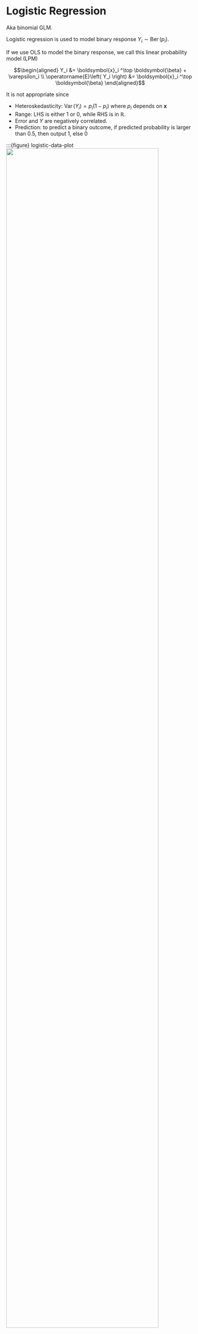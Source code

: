 # Logistic Regression

Aka binomial GLM.

Logistic regression is used to model binary response $Y_i \sim \operatorname{Ber}(p_i)$.

If we use OLS to model the binary response, we call this linear probability model (LPM)

$$\begin{aligned}
Y_i &= \boldsymbol{x}_i ^\top \boldsymbol{\beta} + \varepsilon_i \\
\operatorname{E}\left( Y_i \right) &= \boldsymbol{x}_i ^\top \boldsymbol{\beta}
\end{aligned}$$


It is not appropriate since

- Heteroskedasticity: $\operatorname{Var}\left( Y_i \right) = p_i (1-p_i)$ where $p_i$ depends on $\boldsymbol{x}$
- Range: LHS is either $1$ or $0$, while RHS is in $\mathbb{R}$.
- Error and $Y$ are negatively correlated.
- Prediction: to predict a binary outcome, if predicted probability is larger than $0.5$, then output 1, else 0

:::{figure} logistic-data-plot
<img src="../imgs/logistic-data-plot.png" width = "90%" alt=""/>

Scatter plot (left) of binary $Y$, fitted line with 0.5 cutoff for prediction (middle) and residual plot (right) if we fit OLS [Meyer 2021]
:::


But rather than $Y_i \sim \operatorname{Bin}(n_i, p_i)$, the book views $n_{i}Y_{i}\sim\operatorname{Bin}(n_i, \pi_i)$, or $Y_{i}\sim \frac{1}{n_i} \operatorname{Bin}(n_i, \pi_i)$ as random component, where $Y_{i}$ is the proportion of success and $\operatorname{E}(Y_i)=\pi_{i}$. It's easier to define a link function as a function of $\operatorname{E}(Y_i)$.

## Data Structure

Logistic regression can take two types of data structure as input.

### Ungrouped Data

For ungrouped data, suppose there are $N$ observations, each observation $y_{i}$ results from a single Bernoulli trial $Y_{i}\sim\operatorname{Ber}(p_i)$ and equals 0 or 1.

A large-sample means $N\rightarrow\infty$.

Note that for different $i_{1}\ne i_{2}$, they may share the same
covariates $\boldsymbol{x}_{i_{1}}=\boldsymbol{x}_{i_{2}}$. So they share
the same underlying expectation $\pi_{i}$. Thus, we may consider group
them together to obtain grouped data.

### Grouped Data

Suppose there are $n_{i}$ is the number of observations at setting
$i$ of the covariates, $i=1, 2, \ldots, N$.

A large-sample means $n_{i}\rightarrow\infty$ for every $i$.

:::{admonition,warning} Warning

- The two data types can be converted to each other. The MLE and the
asymptotic distribution are the same since the log-likelihood differ
by a constant.

- However, the summary of fit, such as deviance, are **not** the same, since
the saturated models are different.

- The goodness-of-fit test for ungrouped data is invalid, since the
saturated model for ungrouped data requires $p=n$, but the distribution
of test statistic is derived when $p$ is fixed and $n\rightarrow\infty$.

:::


## Model Structure

### Derivation of Link Function

We have the random component $Y_{i}\sim\frac{1}{n_{i}} \operatorname{Bin}( {n_{i}}, {\pi_{i}})$
and $\operatorname{E}(Y_i)=\pi_{i}$. Now we want to find a link function $g$
such that

$$
g(\pi_{i})=\boldsymbol{x}_{i}^{\top}\boldsymbol{\beta}
$$

i.e.

$$
\pi_{i}=g^{-1}(\boldsymbol{x}_{i}^{\top}\boldsymbol{\beta})
$$

Thus $g^{-1}$ is a function mapping from $\mathbb{R}$ to $(0,1)$. Hence,
it's intuitive to consider a CDF.

Let $g^{-1}=F$, where $F$ is some CDF. Assume $\epsilon_{i} \overset{\text{iid}}{\sim} F$.
Then

$$
\pi_{i}=F(\boldsymbol{x}_{i}^{\top}\boldsymbol{\beta})=\operatorname{P} (\epsilon_{i}\le\boldsymbol{x}_{i}^{\top}\boldsymbol{\beta})=\operatorname{P}(0\le\boldsymbol{x}_{i}^{\top}\boldsymbol{\beta}-\epsilon_{i})
$$

We can define a **latent variable** $Y_{i}^{*}=\boldsymbol{x}_{i}^{\top}\boldsymbol{\beta}-\epsilon_{i}$. Hence

$$
\pi_{i}=\operatorname{P}(Y_{i}^{*}\ge0)
$$

If $n_{i}=1$, then $Y_{i}$ follows a binomial distribution

$$
Y_{i}=\begin{cases}
1 & Y_{i}^{*}\ge0\\
0 & Y_{i}^{*}<0
\end{cases}
$$

which means the observation of $Y_{i}$ depends on the latent variable
$Y_{i}^{*}$. This kind of model is called a **threshold model**.

Some common choices of $F$ are

- **Probit** link: $F$ is the CDF of $N(0,1)$. That is, $\pi_i = \Phi (\boldsymbol{x} _i ^\top \boldsymbol{\beta})$

  But the interpretation of $\beta$ is not straightforward: One unit increase in $X_j$ leads to $\phi(\boldsymbol{x}_i ^\top \boldsymbol{\beta} )\beta_j$ increase in $\pi_i$. We need to take derivative to compute the effect, and the effect also depends on values of current $\boldsymbol{x}$.  

  - If we fix $\boldsymbol{x}$ at sample mean $\boldsymbol{\mu} _x$, then the computed effect is called partial effect at the average (PEA).

  - If we compute the effect for each observation $\boldsymbol{x}_i$, and take the average, the computed effect is called average partial effect (APE).

- **Logit** link: $F$ is the CDF of a logistic distribution

  $$F(z)=\frac{1}{1+e^{-z}}$$

  and $g=F^{-1}$ is called a logit function

  $$
  g(\pi_{i})=\log\left(\frac{\pi_{i}}{1-\pi_{i}}\right)=\text{logit}(\pi_{i})=\boldsymbol{x}_{i}^{\top}\boldsymbol{\beta}
  $$

  The logit link is the canonical link of the Binomial distribution

- **Log-log** link: see book Section 5.6.3

Therefore, choosing logit link, our model is


$$\log\left(\frac{\pi_{i}}{1-\pi_{i}}\right)=\boldsymbol{x}_{i}^{\top}\boldsymbol{\beta}$$

where $\pi_i = \operatorname{E}\left( Y_i \right)$.

### Interpretation of $\boldsymbol{\beta}$ as Odds Ratio

Suppose we use logit link and $x_{j}$ increases 1 unit. Let $p_{0}$
be the original probability and $p_{1}$ be the updated probability,
then

$$
\log\left(\frac{p_{1}}{1-p_{1}}\right)-\log\left(\frac{p_{0}}{1-p_{0}}\right)=\Delta\boldsymbol{x}_{i}^{\top}\boldsymbol{\beta}=\beta_{j}
$$

i.e.

$$
e^{\beta_{j}}=\frac{p_{1}/(1-p_{1})}{p_{0}/(1-p_{0})}
$$

The quantity $p_{1}/(1-p_{1})$ is called an **odds**. And the
ratio of two odds is called an **odds ratio**.

Thus, the interpretation is: the odds multiplies by $e^{\beta_{j}}$
per unit increase in $x_{j}$.

## Estimation

### Score Equations

Recall the general score equations are

$$
\sum_{i=1}^{N}\frac{\left(y_{i}-\mu_{i}\right)x_{ij}}{\operatorname{Var}\left(Y_{i}\right)}\frac{\partial\mu_{i}}{\partial\eta_{i}}=0,\quad j=1,2,\dots,p
$$

Now in binary GLM, $Y_{i}\sim\frac{1}{n_{i}}\operatorname{Bin} ({n_{i}},{\pi_{i}})$
- $\operatorname{Var} (Y_{i})=\pi_{i}\left(1-\pi_{i}\right)/n_{i}$
- $\operatorname{E}(Y_i)=\pi_{i}=\mu_{i}=F(\eta_{i})$
- $\frac{\partial\mu_{i}}{\partial\eta_{i}}=\frac{\partial F(\eta_{i})}{\partial\eta_{i}}=f(\eta_{i})$

The equations become

$$
{\sum_{i=1}^{N}\frac{n_{i}\left(y_{i}-\pi_{i}\right)x_{ij}}{\pi_{i}\left(1-\pi_{i}\right)}f\left(\eta_{i}\right)=0,\quad j=1,2,\ldots,p}
$$

If we use canonical link, then


$$
{F(z)=\frac{e^{z}}{1+e^{z}},\quad f(z)=\frac{e^{z}}{\left(1+e^{z}\right)^{2}}=F(z)[1-F(z)]}
$$

In addition, we have $\pi_{i}=F(\eta_i)$. Hence, $f(\eta_i) = \pi_i (1-\pi_i)$, and the equations simplify to


$$
{\sum_{i=1}^{N}n_{i}\left(y_{i}-\pi_{i}\right)x_{ij}=0,\quad j=1,\ldots,p}
$$

which is

$$
\sum_{i=1}^{N}n_{i}y_{i}x_{ij}=\sum_{i=1}^{N}n_{i}\pi_{i}x_{ij}
$$

That is, the score equations equate the sufficient statistics to their
expected values.

### Covariance of MLE

Applying the general formula,

$$
\text{Var}(\hat{\boldsymbol{\beta}})=\left[\boldsymbol{X}^{\top} \boldsymbol{W} \boldsymbol{X} \right]^{-1}=\left[\boldsymbol{X}^{\top}\boldsymbol{V} \boldsymbol{X} \right]^{-1}=\left[\boldsymbol{X}^{\top}\text{diag}(n_{i}\pi_{i}(1-\pi_{i})) \boldsymbol{X} \right]^{-1}
$$

To estimate it, plug in $\hat{\pi}_{i}$.

### Computation

For logistic regression, Newton's method = Fisher scoring = IRLS.
(Section 5.4.1)

Note that some or all ML estimates may be infinite or may not even exist. See [infinite parameter estimate](logistic-infinite)


## Hypothesis Testing

### Wald Test Disadvantages

- First, its results depend on the scale for parameterization. Logit-scale
statistic is too conservative and the proportion-scale statistic is
too liberal.

- Second, when a true probability in a binary regression model is very
large, the Wald test is less powerful than the other methods and can
show aberrant behavior, e.g. smaller p-value for stronger evidence.

Better use likelihood ratio test or score test.

### Deviance

Note again that the goodness-of-fit test for ungrouped data is invalid,
since the saturated model for ungrouped data requires $p=n$ but
the distribution of test statistic is derived when $p$ is fixed and
$n\rightarrow\infty$.

The deviance comparing a fit $\hat{\boldsymbol{\pi}}$ v.s. the saturated
model is

$$
\begin{aligned}
D(\boldsymbol{y},\hat{\boldsymbol{\pi}})
& = - 2\left[\ell(\hat{\boldsymbol{\mu}}\vert\boldsymbol{y})-\ell(\tilde{\boldsymbol{\mu}}\vert\boldsymbol{y})\right] \\
&= -2\log\left\{ \left[\prod_{i=1}^{N}\hat{\pi}_{i}^{n_iy_i}\left(1-\hat{\pi}_{i}\right)^{n_{i}-n_{i}y_{i}}\right]/\left[\prod_{i=1}^{N}y_{i}^{n_{i}y_{i}}\left(1-y_{i}\right)^{n_{i}-n_{i}y_{i}}\right]\right\} \\
&=2\sum_{i}n_{i}y_{i}\log\frac{n_{i}y_{i}}{n_{i}\hat{\pi}_{i}}+2\sum_{i}\left(n_{i}-n_{i}y_{i}\right)\log\frac{n_{i}-n_{i}y_{i}}{n_{i}-n_{i}\hat{\pi}_{i}}
\end{aligned}$$


Thus, the deviance is a sum over the $2N$ success and failure totals
at the $N$ settings, which satisfies the general form

$$
{D(\boldsymbol{y},\hat{\boldsymbol{\mu}})=2\sum}\text{observed}{\times\log\left(\frac{\text{ observed }}{\text{fitted }}\right)}
$$


:::{admonition,note} Note
- The words *observed* and *fitted* here means counts, not proportion.

- For grouped data, the saturated model has a parameter at each $\boldsymbol{x}_i$ setting for the explanatory variables. For ungrouped data, by contrast, it has a parameter for each subject $i$.
:::

### Pearson Statistic

It is also the sum over $2N$ cells of successes and failures.

$$
{\begin{aligned}X^{2} & =\sum_{i=1}^{N}\frac{\left(n_{i}y_{i}-n_{i}\hat{\pi}_{i}\right)^{2}}{n_{i}\hat{\pi}_{i}}+\sum_{i=1}^{N}\frac{\left[\left(n_{i}-n_{i}y_{i}\right)-\left(n_{i}-n_{i}\hat{\pi}_{i}\right)\right]^{2}}{n_{i}\left(1-\hat{\pi}_{i}\right)}\\
 & =\sum_{i=1}^{N}\frac{\left(n_{i}y_{i}-n_{i}\hat{\pi}_{i}\right)^{2}}{n_{i}\hat{\pi}_{i}\left(1-\hat{\pi}_{i}\right)}\\
 & =\sum_{i=1}^{N}\frac{\left(y_{i}-\hat{\pi}_{i}\right)^{2}}{\hat{\pi}_{i}\left(1-\hat{\pi}_{i}\right)/n_{i}}
\end{aligned}
}
$$

It satisfies the general form

$$
X^{2}=\sum\frac{(\text{ observed }-\text{ fitted })^{2}}{\text{ fitted }}
$$


:::{admonition,note} Note

- The words *observed* and *fitted* here means counts $n_{i}y_{i}$, not proportion $y_{i}$. If you substitute observed value of $y_{i}$ and fitted value $\hat{y}_{i}$, like Poisson GLM, then you are wrong. However, in the last equality satisfying the form $\sum\frac{(y_{i}-\mu_{i})^{2}}{v(\mu_{i})}$, $y_{i}$ is proportion, not counts. So we see the notation $Y_{i}\sim\frac{1}{n_{i}}\operatorname{Bin} ({n_{i}},{\pi_{i}})$ is very disgusting.

- Though the form $\sum\frac{(\text{ observed }-\text{ fitted })^{2}}{\text{ fitted }}$ is very succinct, the support of the summation is not specified. One may think the support is $1, 2, \ldots, N$, but here the summation is over $2N$ cells of successes and failures. It will be more easy to understand
this if we regard binomial distribution as a multinomial distribution
with $c=2$.

:::



(logistic-infinite)=
## Infinite Parameter Estimate

One may sometimes see this warning message using R to solve the logistic
regression:

$$
\texttt{Warning message: glm.fit: fitted probabilities numerically 0 or 1 occurred}
$$

You may see very large estimates of $\boldsymbol{\beta}$. What happened?

Suppose the data is ungrouped, where $y_{i}=0$ or $1$.

### Complete Separation / Perfect Discrimination

Suppose there exists $\boldsymbol{\beta}_{s}$ such that if $\boldsymbol{x}_{i}^{\top}\boldsymbol{\beta}_{s}>0$ then $y_{i}=1$ otherwise $y_{i}=0$, i.e. a hyperplane perfectly separate two types of points.

If we let $\boldsymbol{\beta}=k\boldsymbol{\beta}_{s}$, as $k\rightarrow\infty$,

$$
\pi_{i}=\frac{1}{1+e^{-\boldsymbol{x}_{i}^{\top}\boldsymbol{\beta}}}\rightarrow\begin{cases}
1 & \boldsymbol{x}_{i}^{\top}\boldsymbol{\beta}_{s}>0, \text{i.e.}, y_i = 1 \\
0 & \boldsymbol{x}_{i}^{\top}\boldsymbol{\beta}_{s}<0, \text{i.e.}, y_i = 0
\end{cases}
$$

Substituting this $\pi_{i}$ into the score function gives

$$
\frac{\partial\ell}{\partial\beta_{j}}=\sum_{i}(y_{i}-\pi_{i})x_{ij}\rightarrow 0\text{ for all }j
$$

which means the infinite estimate $\boldsymbol{\beta}=k\boldsymbol{\beta}_{s}\rightarrow\infty$ is a solution to the score function.

Indications include

- The reported log-likelihood value is 0 to any decimal places
- standard errors are unnaturally large.

###  Quasi-complete Separation

Suppose there exists $\boldsymbol{\beta}_{s}$ such that


- if $\boldsymbol{x}_{i}^{\top}\boldsymbol{\beta}_{s}>0$ then $y_{i}=1$
- if $\boldsymbol{x}_{i}^{\top}\boldsymbol{\beta}_{s}<0$ then $y_{i}=0$
- if $\boldsymbol{x}_{i}^{\top}\boldsymbol{\beta}_{s}=0$ then $y_{i}=0$
or $1$

i.e. we allow both types of data points lie on the separation hyperplane.
Then at least one estimate is infinite.

Let $\boldsymbol{\beta}=k\boldsymbol{\beta}_{s}+\left(\begin{array}{c}
\beta_{0}\\
\boldsymbol{0}
\end{array}\right)$, where $\beta_{0}$ is a scalar added to the intercept. Then as $k\rightarrow\infty$,

$$\boldsymbol{x}_{i}^{\top}\boldsymbol{\beta}=\boldsymbol{x}_{i}^{\top}(k\boldsymbol{\beta}_{s})+\beta_{0}\rightarrow\infty$$

for $\boldsymbol{x}_{i}^{\top}\boldsymbol{\beta}_{s}\ne 0$. Hence

$$
{\pi_{i}=\frac{1}{1+e^{-\boldsymbol{x}_{i}^{\top}\boldsymbol{\beta}}}\rightarrow\left\{ \begin{array}{ll}
1 & \text{ if }\boldsymbol{x}_{i}^{\top}\boldsymbol{\beta}_{s}>0\\
0 & \text{ if }\boldsymbol{x}_{i}^{\top}\boldsymbol{\beta}_{s}<0\\
\frac{e^{\beta_{0}}}{1+e^{\beta_{0}}} & \text{ if }\boldsymbol{x}_{i}^{\top}\boldsymbol{\beta}_{s}=0
\end{array}\right.}
$$

The score function for $\beta_{j}$ is

$$
\frac{\partial\ell}{\partial\beta_{j}}=\sum_{i}(y_{i}-\pi_{i})x_{ij}\rightarrow\sum_{i\vert\boldsymbol{x}_{i}^{\top}\boldsymbol{\beta}_{s}=0}\left(y_{i}-\frac{e^{\beta_{0}}}{1+e^{\beta_{0}}}\right)x_{ij}
$$

Equating it to 0 gives

$$
\frac{\sum_{i\vert\boldsymbol{x}_{i}^{\top}\boldsymbol{\beta}_{s}=0}y_{i}x_{ij}}{\sum_{i\vert\boldsymbol{x}_{i}^{\top}\boldsymbol{\beta}_{s}=0}x_{ij}}=\frac{e^{\beta_{0}}}{1+e^{\beta_{0}}}
$$

so we can solve for $\beta_{0}$.

This means that, $\beta_{j}\rightarrow\infty$ is a solution to the
$j$-th score equation. How about other score equations?

Indications include

- The reported log-likelihood value is less than 0
- standard errors are unnaturally large.

### Remedy

Inference such as likelihood ratio test, confidence interval are possible.
With quasi-complete separation, some parameter estimates and SE values
may be unaffected, and even Wald inference methods are available with
them.

To make estimtes finite, approches include smoothing the data, and
maximizes a penalized likelihood function.

## Application: Case-Control Study

In some study, researchers want to find the effect of $X$ on $Y$.
Say, $Y$ is lung cancer and $X$ is smoking. There are two kinds
of study design

- **Prospective** design: randomized experiment. Randomly select smokers
and non-smokers from the population and observe whether they will
develop cancer in the future.

  - We can compare ${\mathbb{E}(Y=1|X=1)}\text{ with }{\mathbb{E}(Y=1|X=0)}$

  - Cons: takes time; lung cancer is a rare disease, may observe very
  few cancer

- Case-control study (**retrospective**): We randomly select some samples
from patients who develop cancer and some samples from healthy controls.
Then, we check whether the person has been a smoker or not

  - Now we can only compare ${\mathbb{E}(X=1|Y=1)}$ with ${\mathbb{E}(X=1|Y=0)}$

  - The study takes a shorter time, and we can obtain enough cancer cases


Can we do case-control study to estimate some quantities in prospective
study? Note that from the formula of conditional probability, we have

$$
{\begin{aligned}\mathrm{OR} & =\frac{\mathbb{P}(Y=1|X=1)/\mathbb{P}(Y=0|X=1)}{\mathbb{P}(Y=1|X=0)/\mathbb{P}(Y=0|X=0)}\\
 & =\frac{\mathbb{P}(X=1|Y=1)/\mathbb{P}(X=0|Y=1)}{\mathbb{P}(X=1|Y=0)/\mathbb{P}(X=0|Y=0)}
\end{aligned}
}
$$

Even if we include other covariates, this also holds

$$
\begin{aligned}
{OR\vert_{\tilde{X}=x}} & =\frac{\mathbb{P}(Y=1|X=1,\tilde{X}=x)/\mathbb{P}(Y=0|X=1,\tilde{X}=x)}{\mathbb{P}(Y=1|X=0,\tilde{X}=x)/\mathbb{P}(Y=0|X=0,\tilde{X}=x)}\\
 & =\frac{\mathbb{P}(X=1|Y=1,\tilde{X}=x)/\mathbb{P}(X=0|Y=1,\tilde{X}=x)}{\mathbb{P}(X=1|Y=0,\tilde{X}=x)/\mathbb{P}(X=0|Y=0,\tilde{X}=x)}\\
 & =e^{\beta_{X}}
\end{aligned}
$$

Thus, building the logistic regression using case-control study samples
is the **same** as building the model using prospective samples.


:::{admonition,warning} Warning
The above reasoning only says estimating the odds ratio is equivalent
in two kinds of study. It does not say estimating other quantities
is also equivalent, say probability.
:::

